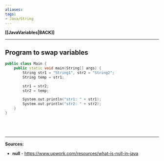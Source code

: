 ```yaml
---
aliases:
tags:
- Java/String
---
```

**[[JavaVariables|BACK]]**

---
## Program to swap variables
```cpp
public class Main {
    public static void main(String[] args) {
        String str1 = "String1", str2 = "String2";
        String temp = str1;

        str1 = str2;
        str2 = temp;

        System.out.println("str1: " + str1);
        System.out.println("str2: " + str2);
    }
}
```

<br>

# 
---
**Sources:**
- **null** - https://www.upwork.com/resources/what-is-null-in-java